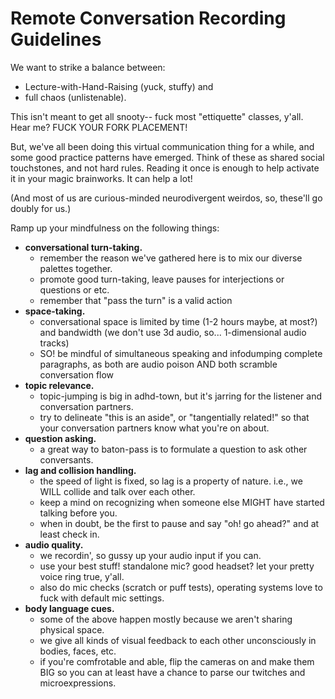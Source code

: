 # Remote Conversation Recording Guidelines

We want to strike a balance between:
- Lecture-with-Hand-Raising (yuck, stuffy) and 
- full chaos (unlistenable). 

This isn't meant to get all snooty-- fuck most "ettiquette" classes, y'all. Hear me? FUCK YOUR FORK PLACEMENT!

But, we've all been doing this virtual communication thing for a while, and some good practice patterns have emerged. Think of these as shared social touchstones, and not hard rules. Reading it once is enough to help activate it in your magic brainworks. It can help a lot!

(And most of us are curious-minded neurodivergent weirdos, so, these'll go doubly for us.)  

Ramp up your mindfulness on the following things: 
- **conversational turn-taking.**
  - remember the reason we've gathered here is to mix our diverse palettes together. 
  - promote good turn-taking, leave pauses for interjections or questions or etc.
  - remember that "pass the turn" is a valid action
- **space-taking.**
  - conversational space is limited by time (1-2 hours maybe, at most?) and bandwidth (we don't use 3d audio, so... 1-dimensional audio tracks) 
  - SO! be mindful of simultaneous speaking and infodumping complete paragraphs, as both are audio poison AND both scramble conversation flow
- **topic relevance.**
  - topic-jumping is big in adhd-town, but it's jarring for the listener and conversation partners.
  - try to delineate "this is an aside", or "tangentially related!" so that your conversation partners know what you're on about.
- **question asking.**
  - a great way to baton-pass is to formulate a question to ask other conversants.
- **lag and collision handling.**
  - the speed of light is fixed, so lag is a property of nature. i.e., we WILL collide and talk over each other.
  - keep a mind on recognizing when someone else MIGHT have started talking before you.
  - when in doubt, be the first to pause and say "oh! go ahead?" and at least check in. 
- **audio quality.**
  - we recordin', so gussy up your audio input if you can.
  - use your best stuff! standalone mic? good headset? let your pretty voice ring true, y'all.
  - also do mic checks (scratch or puff tests), operating systems love to fuck with default mic settings. 
- **body language cues.**
  - some of the above happen mostly because we aren't sharing physical space.
  - we give all kinds of visual feedback to each other unconsciously in bodies, faces, etc. 
  - if you're comfrotable and able, flip the cameras on and make them BIG so you can at least have a chance to parse our twitches and microexpressions.

